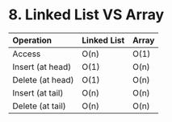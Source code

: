 # 8. Linked List VS Array



| **Operation** | **Linked List** | **Array** |
| :--- | :--- | :--- |
| Access | O\(n\) | O\(1\) |
| Insert \(at head\) | O\(1\) | O\(n\) |
| Delete \(at head\) | O\(1\) | O\(n\) |
| Insert \(at tail\) | O\(n\) | O\(n\) |
| Delete \(at tail\) | O\(n\) | O\(n\) |



